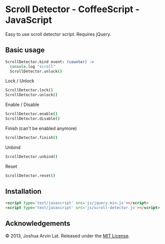 Scroll Detector - CoffeeScript - JavaScript
===========================================

Easy to use scroll detector script. Requires jQuery.

Basic usage
-----------

~~~ coffee
ScrollDetector.bind event: (counter) ->
  console.log "scroll"
  ScrollDetector.unlock()
~~~

Lock / Unlock

~~~ coffee
ScrollDetector.lock()
ScrollDetector.unlock()
~~~

Enable / Disable

~~~ coffee
ScrollDetector.enable()
ScrollDetector.disable()
~~~

Finish (can't be enabled anymore)

~~~ coffee
ScrollDetector.finish()
~~~

Unbind

~~~ coffee
ScrollDetector.unbind()
~~~

Reset

~~~ coffee
ScrollDetector.reset()
~~~

Installation
------------

~~~ html
<script type='text/javascript' src='js/jquery.min.js'></script>
<script type='text/javascript' src='js/scroll-detector.js'></script>
~~~

Acknowledgements
----------------

© 2013, Joshua Arvin Lat. Released under the [MIT License](LICENSE).
